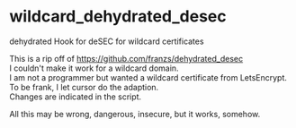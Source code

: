 # wildcard_dehydrated_desec
dehydrated Hook for deSEC for wildcard certificates


This is a rip off of https://github.com/franzs/dehydrated_desec  
I couldn't make it work for a wildcard domain.  
I am not a programmer but wanted a wildcard certificate from LetsEncrypt.  
To be frank, I let cursor do the adaption.  
Changes are indicated in the script.  

All this may be wrong, dangerous, insecure, but it works, somehow.
